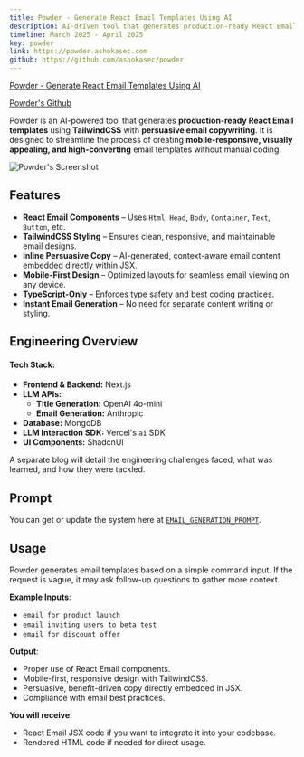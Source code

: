 ```yaml
---
title: Powder - Generate React Email Templates Using AI
description: AI-driven tool that generates production-ready React Email templates using react-email and persuasive copywriting.
timeline: March 2025 - April 2025
key: powder
link: https://powder.ashokasec.com
github: https://github.com/ashokasec/powder
---
```



[Powder - Generate React Email Templates Using AI](https://google.com)

[Powder's Github](https://github.com/ashokasec/powder)

Powder is an AI-powered tool that generates **production-ready React Email templates** using **TailwindCSS** with **persuasive email copywriting**. It is designed to streamline the process of creating **mobile-responsive, visually appealing, and high-converting** email templates without manual coding.

![Powder's Screenshot](https://ashokasec.b-cdn.net/powder-screen.png)

## Features

- **React Email Components** – Uses `Html`, `Head`, `Body`, `Container`, `Text`, `Button`, etc.
- **TailwindCSS Styling** – Ensures clean, responsive, and maintainable email designs.
- **Inline Persuasive Copy** – AI-generated, context-aware email content embedded directly within JSX.
- **Mobile-First Design** – Optimized layouts for seamless email viewing on any device.
- **TypeScript-Only** – Enforces type safety and best coding practices.
- **Instant Email Generation** – No need for separate content writing or styling.

## Engineering Overview

#### **Tech Stack**:
- **Frontend & Backend:** Next.js  
- **LLM APIs:**  
  - **Title Generation:** OpenAI 4o-mini  
  - **Email Generation:** Anthropic  
- **Database:** MongoDB  
- **LLM Interaction SDK:** Vercel's `ai` SDK  
- **UI Components:** ShadcnUI  

A separate blog will detail the engineering challenges faced, what was learned, and how they were tackled.

## Prompt

You can get or update the system here at [`EMAIL_GENERATION_PROMPT`](https://github.com/ashokasec/powder/blob/main/lib/ai/prompts.ts).

## Usage

Powder generates email templates based on a simple command input. If the request is vague, it may ask follow-up questions to gather more context.

**Example Inputs**:
- `email for product launch`
- `email inviting users to beta test`
- `email for discount offer`

**Output**:
- Proper use of React Email components.
- Mobile-first, responsive design with TailwindCSS.
- Persuasive, benefit-driven copy directly embedded in JSX.
- Compliance with email best practices.

**You will receive**:
- React Email JSX code if you want to integrate it into your codebase.
- Rendered HTML code if needed for direct usage.